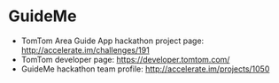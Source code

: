 # GuideMe
- TomTom Area Guide App hackathon project page: http://accelerate.im/challenges/191
- TomTom developer page: https://developer.tomtom.com/
- GuideMe hackathon team profile: http://accelerate.im/projects/1050
